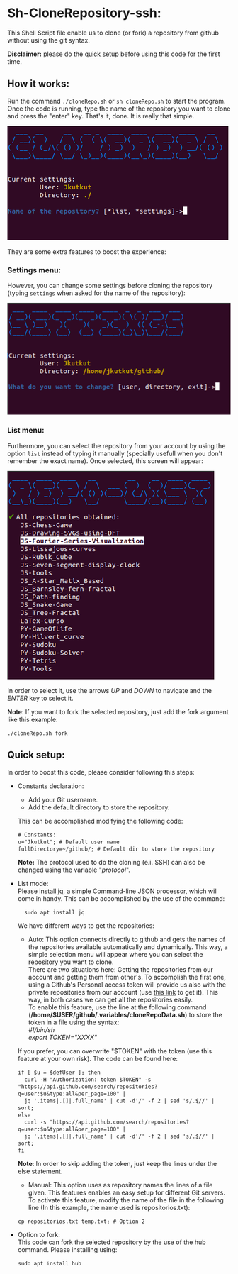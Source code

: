 # Sh-CloneRepository-ssh:

This Shell Script file enable us to clone (or fork) a repository from github without using the git syntax.

**Disclaimer:** please do the [quick setup](#Quick-setup) before using this code for the first time.

## How it works:
Run the command ```./cloneRepo.sh``` or ```sh cloneRepo.sh``` to start the program.  
Once the code is running, type the name of the repository you want to clone and press the "enter" key. That's it, done. It is really that simple.

![Main screen](Res/main-screen.png)

They are some extra features to boost the experience:

### Settings menu:
However, you can change some settings before cloning the repository (typing ```settings``` when asked for the name of the repository):

![Settings-menu](Res/settings.png)

### List menu:
Furthermore, you can select the repository from your account by using the option ```list``` instead of typing it manually (specially usefull when you don't remember the exact name). Once selected, this screen will appear:

![Repository-list](Res/list-repo.png)

In order to select it, use the arrows _UP_ and _DOWN_ to navigate and the _ENTER_ key to select it.

**Note**: If you want to fork the selected repository, just add the fork argument like this example:
    
    ./cloneRepo.sh fork


## Quick setup:
In order to boost this code, please consider following this steps:
- Constants declaration:
    - Add your Git username.
    - Add the default directory to store the repository.
    
    This can be accomplished modifying the following code:

    ```
    # Constants:
    u="Jkutkut"; # Default user name
    fullDirectory=~/github/; # Default dir to store the repository
    ```
    **Note:** The protocol used to do the cloning (e.i. SSH) can also be changed using the variable "_protocol_".
- List mode:  
Please install jq, a simple Command-line JSON processor, which will come in handy. This can be accomplished by the use of the command:

        sudo apt install jq

    We have different ways to get the repositories:

    - Auto: This option connects directly to github and gets the names of the repositories available automatically and dynamically. This way, a simple selection menu will appear where you can select the repository you want to clone.  
    There are two situations here: Getting the repositories from our account and getting them from other's. To accomplish the first one, using a Github's Personal access token will provide us also with the private repositories from our account (use [this link](https://github.com/settings/tokens) to get it). This way, in both cases we can get all the repositories easily.  
    To enable this feature, use the line at the following command (**/home/$USER/github/.variables/cloneRepoData.sh**) to store the token in a file using the syntax:  
    *#!/bin/sh*  
    *export TOKEN="XXXX"*  

    If you prefer, you can overwrite "$TOKEN" with the token (use this feature at your own risk). The code can be found here:
    ```
    if [ $u = $defUser ]; then
      curl -H "Authorization: token $TOKEN" -s "https://api.github.com/search/repositories?q=user:$u&type:all&per_page=100" |
      jq '.items|.[]|.full_name' | cut -d'/' -f 2 | sed 's/.$//' | sort;
    else
      curl -s "https://api.github.com/search/repositories?q=user:$u&type:all&per_page=100" |
      jq '.items|.[]|.full_name' | cut -d'/' -f 2 | sed 's/.$//' | sort;
    fi
    ```  
    **Note**: In order to skip adding the token, just keep the lines under the else statement.





    - Manual: This option uses as repository names the lines of a file given. This features enables an easy setup for different Git servers.
    To activate this feature, modify the name of the file in the following line (In this example, the name used is repositorios.txt):
    ```
    cp repositorios.txt temp.txt; # Option 2
    ```
- Option to fork:  
This code can fork the selected repository by the use of the hub command. Please installing using:
    
      sudo apt install hub 